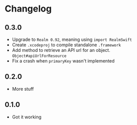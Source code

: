 # Changelog

## 0.3.0

- Upgrade to `Realm 0.92`, meaning using `import RealmSwift`
- Create `.xcodeproj` to compile standalone `.framework`
- Add method to retrieve an API url for an object. `Object#apiUrlForResource`
- Fix a crash when `primaryKey` wasn't implemented

## 0.2.0

- More stuff

## 0.1.0

- Got it working
